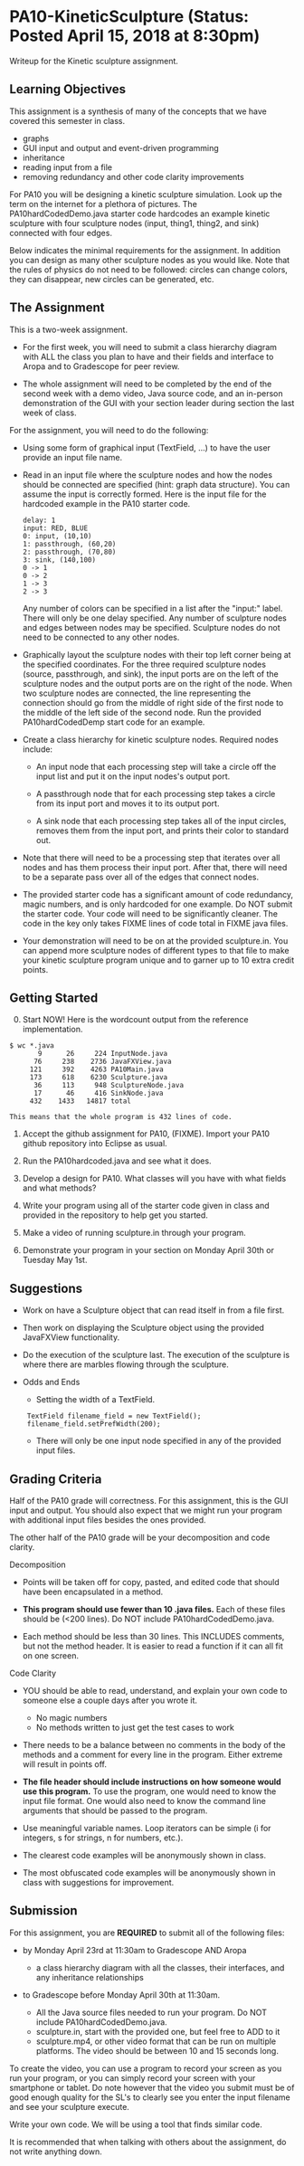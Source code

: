 # PA10-KineticSculpture (Status: Posted April 15, 2018 at 8:30pm)
Writeup for the Kinetic sculpture assignment.

## Learning Objectives

This assignment is a synthesis of many of the concepts that we have
covered this semester in class.
 * graphs
 * GUI input and output and event-driven programming
 * inheritance
 * reading input from a file
 * removing redundancy and other code clarity improvements

For PA10 you will be designing a kinetic sculpture simulation.  Look
up the term on the internet for a plethora of pictures.
The PA10hardCodedDemo.java starter code hardcodes an example 
kinetic sculpture with four sculpture nodes (input, thing1, thing2, 
and sink) connected with four edges.

Below indicates the minimal requirements for the assignment.
In addition you can design as many other sculpture nodes as you
would like.  Note that the rules of physics do not need
to be followed: circles can change colors, they can disappear,
new circles can be generated, etc.

## The Assignment

This is a two-week assignment.
* For the first week, you will need
  to submit a class hierarchy diagram with ALL the class you plan to have
  and their fields and interface to Aropa and to Gradescope for peer review.
  
* The whole assignment will need to be completed by the end of the second
  week with a demo video, Java source code, and an in-person demonstration
  of the GUI with your section leader during section the last week of class.


For the assignment, you will need to do the following:
 * Using some form of graphical input (TextField, ...) to have the user
   provide an input file name.
      
 * Read in an input file where the sculpture nodes and how the
   nodes should be connected are specified (hint: graph data structure).
   You can assume the input is correctly formed.
   Here is the input file for the hardcoded example in the PA10
   starter code.
      ```
      delay: 1
      input: RED, BLUE
      0: input, (10,10)
      1: passthrough, (60,20)
      2: passthrough, (70,80)
      3: sink, (140,100)
      0 -> 1
      0 -> 2
      1 -> 3
      2 -> 3
      ```
    Any number of colors can be specified in a list after the "input:" label.
    There will only be one delay specified.  Any number of
    sculpture nodes and edges between nodes may be specified.
    Sculpture nodes do not need to be connected to any other nodes.
    
  * Graphically layout the sculpture nodes with their top left corner being
    at the specified coordinates.  For the three required sculpture nodes
    (source, passthrough, and sink), the input ports are on the left
    of the sculpture nodes and the output ports are on the right of the node.
    When two sculpture nodes are connected, the line representing the connection
    should go from the middle of right side of the first node to 
    the middle of the left side of the second node.  Run
    the provided PA10hardCodedDemp start code for an example.
    
  * Create a class hierarchy for kinetic sculpture nodes.
    Required nodes include:
    
    * An input node that each processing step will take
      a circle off the input list and put it on the input nodes's 
      output port.
      
    * A passthrough node that for each processing step takes
      a circle from its input port and moves it to its output port.
      
    * A sink node that each processing step takes all of the
      input circles, removes them from the input port, and prints
      their color to standard out.
       
     
  * Note that there will need to be a processing step that iterates
    over all nodes and has them process their input port.
    After that, there will need to be a separate pass over all
    of the edges that connect nodes.
      
  * The provided starter code has a significant amount of code
    redundancy, magic numbers, and is only hardcoded for one example.
    Do NOT submit the starter code.  Your code will need to be significantly
    cleaner.  The code in the key only takes FIXME lines of code
    total in FIXME java files.
      
  * Your demonstration will need to be on at the provided
    sculpture.in.  You can append more sculpture nodes of different
    types to that file to make your kinetic sculpture
    program unique and to garner up to 10 extra credit points.
      

## Getting Started

 0. Start NOW!  Here is the wordcount output from the reference
    implementation.
```
$ wc *.java
       9      26     224 InputNode.java
      76     238    2736 JavaFXView.java
     121     392    4263 PA10Main.java
     173     618    6230 Sculpture.java
      36     113     948 SculptureNode.java
      17      46     416 SinkNode.java
     432    1433   14817 total
```
    This means that the whole program is 432 lines of code.
    
 1. Accept the github assignment for PA10, (FIXME).
    Import your PA10 github repository into Eclipse as usual.
 
 2. Run the PA10hardcoded.java and see what it does.
 
 3. Develop a design for PA10.  What classes will you have with
    what fields and what methods?
    
 4. Write your program using all of the starter code given in class
    and provided in the repository to help get you started.
 
 5. Make a video of running sculpture.in through your program.
 
 6. Demonstrate your program in your section on Monday April 30th
    or Tuesday May 1st.

## Suggestions

 * Work on have a Sculpture object that can read itself
   in from a file first.
  
 * Then work on displaying the Sculpture object using the
   provided JavaFXView functionality.
    
 * Do the execution of the sculpture last.  The execution
   of the sculpture is where there are marbles flowing
   through the sculpture.

 * Odds and Ends
 
   * Setting the width of a TextField.
   ```
    TextField filename_field = new TextField();
    filename_field.setPrefWidth(200);
   ```
   
   * There will only be one input node specified in any of the provided input files.
   

## Grading Criteria

Half of the PA10 grade will correctness.  For this assignment, this is the GUI 
input and output.  You should also expect that we might run your program with 
additional input files besides the ones provided.

The other half of the PA10 grade will be your decomposition and code clarity.

Decomposition

* Points will be taken off for copy, pasted, and edited code that
  should have been encapsulated in a method.

* **This program should use fewer than 10 .java files.**
  Each of these files should be (<200 lines).  Do NOT include
  PA10hardCodedDemo.java.

* Each method should be less than 30 lines.  This INCLUDES
  comments, but not the method header.  It is easier to read a 
  function if it can all fit on one screen.
  
Code Clarity
* YOU should be able to read, understand, and explain your own code
  to someone else a couple days after you wrote it.
  * No magic numbers
  * No methods written to just get the test cases to work

* There needs to be a balance between no comments in the body of the
  methods and a comment for every line in the program.  Either extreme
  will result in points off.

* **The file header should include instructions on how someone would
  use this program.**  To use the program, one would need to know the
  input file format.  One would also need to know the command line arguments
  that should be passed to the program.

* Use meaningful variable names.  Loop iterators can
  be simple (i for integers, s for strings, n for numbers, etc.).

* The clearest code examples will be anonymously shown in class.

* The most obfuscated code examples will be anonymously shown in class
  with suggestions for improvement.
  
## Submission

For this assignment, you are **REQUIRED** to submit all of the following files:
  * by Monday April 23rd at 11:30am to Gradescope AND Aropa
    * a class hierarchy diagram with all the classes, their interfaces, and
      any inheritance relationships
  
  * to Gradescope before Monday April 30th at 11:30am. 
    * All the Java source files needed to run your program.  Do NOT include
      PA10hardCodedDemo.java.
    * sculpture.in, start with the provided one, but feel free to ADD to it
    * sculpture.mp4, or other video format that can be run on multiple platforms.
      The video should be between 10 and 15 seconds long.
  
To create the video, you can use a program to record your screen as you run 
your program, or you can simply record your screen with your smartphone or tablet. 
Do note however that the video you submit must be of good enough quality for 
the SL's to clearly see you enter the input filename and see your sculpture execute.

Write your own code. We will be using a tool that finds similar code.

It is recommended that when talking with others about the assignment, do not write
anything down.


